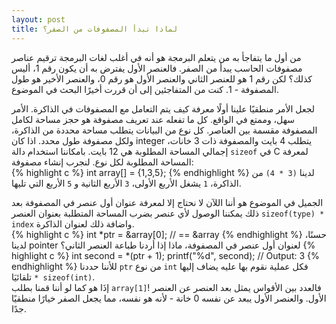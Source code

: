 ```yaml
---
layout: post
title: لماذا تبدأ المصفوفات من الصفر؟
---
```

من أول ما يتفاجأ به من يتعلم البرمجة هو أنه في أغلب لغات البرمجة ترقيم عناصر مصفوفات الحاسب يبدأ من الصفر. فالعنصر الأول يفترض به أن يكون رقم 1، أليس كذلك؟ لكن رقم 1 هو للعنصر الثاني والعنصر  الأول هو رقم 0، والعنصر الأخير هو طول المصفوفة - 1. كنت من المتفاجئين إلى أن قررت أخيرًا البحث في الموضوع.

لجعل الأمر منطقيًا علينا أولًا معرفة كيف يتم التعامل مع المصفوفات في الذاكرة. الأمر سهل، وممتع في الواقع. كل ما تفعله عند تعريف مصفوفة هو حجز مساحة لكامل المصفوفة مقسمة بين العناصر. كل نوع من البيانات يتطلب مساحة محددة من الذاكرة، ولكل مصفوفة طول محدد. اذا كان integer يتطلب 4 بايت والمصفوفة ذات 3 خانات، إجمالي المساحة المطلوبة هي 12 بايت. بامكاننا استخدام دالة `sizeof` في C لمعرفة المساحة المطلوبة لكل نوع. لنجرب إنشاء مصفوفة:  
{% highlight c %}
	int array[] = {1,3,5};
{% endhighlight %}
لدينا `(3 * 4)` من الذاكرة، `1` يشغل الأربع الأولى، `3` الأربع الثانية و `5` الأربع التي تليها.

الجميل في الموضوع هو أننا اللآن لا نحتاج إلا لمعرفة عنوان أول عنصر في المصفوفة بعد ذلك يمكننا   الوصول لأي عنصر بضرب المساحة المتطلبة بعنوان العنصر `sizeof(type) * index` واضافة ذلك لعنوان الذاكرة.  
{% highlight c %}
	int *ptr = &array[0]; // == &array
{% endhighlight %}
حسنًا، لدينا pointer لعنوان أول عنصر في المصفوفة، ماذا إذا أردنا طباعة العنصر الثاني؟
{% highlight c %}
	int second = *(ptr + 1);
	printf("%d", second);
	// Output: 3
{% endhighlight %}
للأننا حددنا `ptr` من نوع `int` فكل عملية نقوم بها عليه يضاف إليها تلقائيَا `* sizeof(int)`.  
إذَا هو كما لو أننا قمنا بطلب `array[1]`! فالعدد بين الأقواس يمثل بعد العنصر عن العنصر الأول. والعنصر الأول يبعد عن نفسه 0 خانة - لأنه هو نفسه، مما يجعل الصفر خيارًا منطقيًا جدًا.